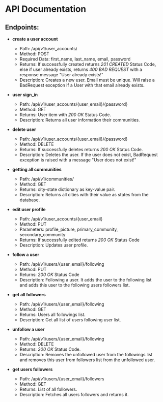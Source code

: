 # API Documentation

## Endpoints:
- **create a user account**
  - Path: /api/v1/user_accounts/
  - Method: POST
  - Required Data: first_name, last_name, email, password
  - Returns: If successfully created returns *201 CREATED* Status Code, else
             if user already exists, returns *400 BAD REQUEST* with a response
             message "User already exists!"
  - Description: Creates a new user. Email must be unique. Will raise a 
                 BadRequest exception if a User with that email already exists.

- **user sign_in**
  - Path: /api/v1/user_accounts/{user_email}/{password}
  - Method: GET
  - Returns: User item with *200 OK* Status Code.
  - Description: Returns all user information their communities.

- **delete user**
  - Path: /api/v1/user_accounts/{user_email}/{password}
  - Method: DELETE
  - Returns: If successfully deletes returns *200 OK* Status Code.
  - Description: Deletes the user. If the user does not exist, BadRequest 
                 exception is raised with a message "User does not exist!"

- **getting all communities**
  - Path: /api/v1/communities/
  - Method: GET
  - Returns: city-state dictionary as key-value pair.
  - Description: Returns all cities with their value as states from the database.

- **edit user profile**
  - Path: /api/v1/user_accounts/{user_email}
  - Method: PUT
  - Parameters: profile_picture, primary_community, secondary_community
  - Returns: If successfully edited returns *200 OK* Status Code
  - Description: Updates user profile.

- **follow a user**
  - Path: /api/v1/users/{user_email}/following
  - Method: PUT
  - Returns: *200 OK* Status Code
  - Description: Following a user. It adds the user to the following list and 
                 adds this user to the following users followers list.

- **get all followers**
  - Path: /api/v1/users/{user_email}/following
  - Method: GET
  - Returns: Users all followings list.
  - Description: Get all list of users following user list.

- **unfollow a user**
  - Path: /api/v1/users/{user_email}/following
  - Method: DELETE
  - Returns: *200 OK* Status Code.
  - Description: Removes the unfollowed user from the followings list and removes 
                 this user from followers list from the unfollowed user.

- **get users followers**
  - Path: /api/v1/users/{user_email}/followers
  - Method: GET
  - Returns: List of all followers.
  - Description: Fetches all users followers and returns it.